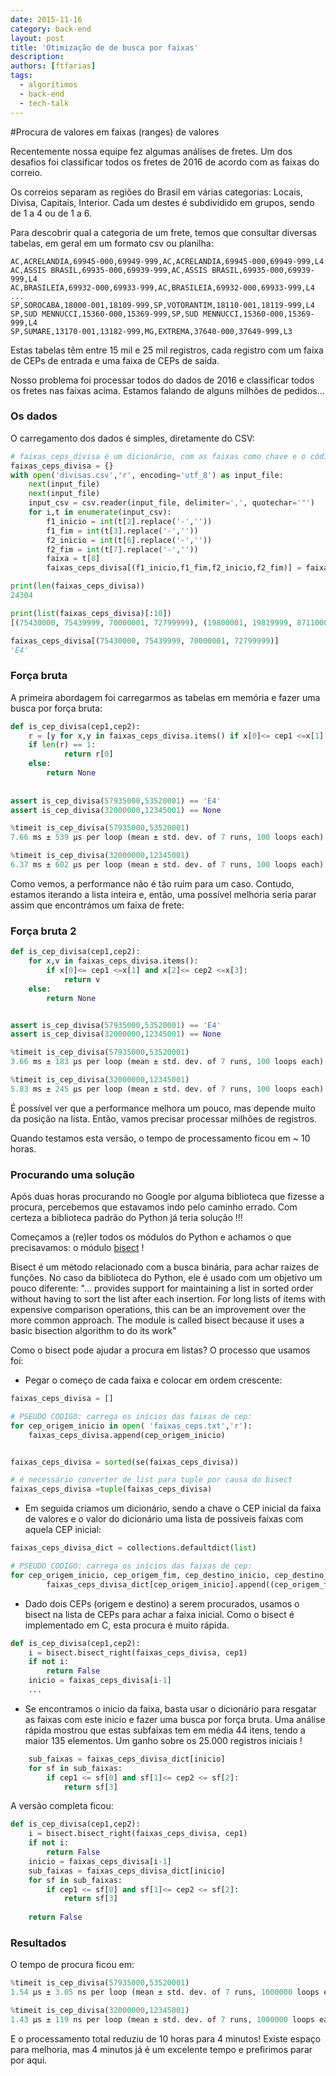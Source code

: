 ```yaml
---
date: 2015-11-16
category: back-end
layout: post
title: 'Otimização de de busca por faixas'
description: 
authors: [ftfarias]
tags:
  - algorítimos
  - back-end
  - tech-talk
---
```


#Procura de valores em faixas (ranges) de valores

Recentemente nossa equipe fez algumas análises de fretes. Um dos desafios foi classificar todos os fretes de 2016 de acordo com as faixas do correio. 

Os correios separam as regiões do Brasil em várias categorias: Locais, Divisa, Capitais, Interior. Cada um destes é subdividido em grupos, sendo de 1 a 4 ou de 1 a 6.

Para descobrir qual a categoria de um frete, temos que consultar diversas tabelas, em geral em um formato csv ou planilha:

``` csv
AC,ACRELANDIA,69945-000,69949-999,AC,ACRELANDIA,69945-000,69949-999,L4
AC,ASSIS BRASIL,69935-000,69939-999,AC,ASSIS BRASIL,69935-000,69939-999,L4
AC,BRASILEIA,69932-000,69933-999,AC,BRASILEIA,69932-000,69933-999,L4
...
SP,SOROCABA,18000-001,18109-999,SP,VOTORANTIM,18110-001,18119-999,L4
SP,SUD MENNUCCI,15360-000,15369-999,SP,SUD MENNUCCI,15360-000,15369-999,L4
SP,SUMARE,13170-001,13182-999,MG,EXTREMA,37640-000,37649-999,L3

```

Estas tabelas têm entre 15 mil e 25 mil registros, cada registro com um faixa de CEPs de entrada e uma faixa de CEPs de saída. 

Nosso problema foi processar todos do dados de 2016 e classificar todos os fretes nas faixas acima. Estamos falando de alguns milhões de pedidos...

### Os dados

O carregamento dos dados é simples, diretamente do CSV:

``` python
# faixas_ceps_divisa é um dicionário, com as faixas como chave e o código como valor
faixas_ceps_divisa = {}
with open('divisas.csv','r', encoding='utf_8') as input_file:
    next(input_file)
    next(input_file)
    input_csv = csv.reader(input_file, delimiter=',', quotechar='"')
    for i,t in enumerate(input_csv):
        f1_inicio = int(t[2].replace('-',''))
        f1_fim = int(t[3].replace('-',''))
        f2_inicio = int(t[6].replace('-',''))
        f2_fim = int(t[7].replace('-',''))
        faixa = t[8]
        faixas_ceps_divisa[(f1_inicio,f1_fim,f2_inicio,f2_fim)] = faixa  
```

``` python
print(len(faixas_ceps_divisa))
24304
```

``` python
print(list(faixas_ceps_divisa)[:10])
[(75430000, 75439999, 70000001, 72799999), (19800001, 19819999, 87110001, 87119999), (86730000, 86749999, 12200001, 12249999), (87560000, 87564999, 12630000, 12689999), (37890000, 37899999, 17200001, 17229999), (37472000, 37473999, 7400001, 7499999), (87780000, 87789999, 11600000, 11629999), (27300001, 27399999, 37200000, 37209999), (87380000, 87389999, 13160000, 13164999), (89250001, 89269999, 83000001, 83189999)]
```

``` python
faixas_ceps_divisa[(75430000, 75439999, 70000001, 72799999)]
'E4'
```

### Força bruta

A primeira abordagem foi carregarmos as tabelas em memória e fazer uma busca por força bruta:

``` python
def is_cep_divisa(cep1,cep2):
    r = [y for x,y in faixas_ceps_divisa.items() if x[0]<= cep1 <=x[1] and x[2]<= cep2 <=x[3]] 
    if len(r) == 1:
            return r[0]
    else:
        return None
​
​
assert is_cep_divisa(57935000,53520001) == 'E4'
assert is_cep_divisa(32000000,12345001) == None
```

``` python
%timeit is_cep_divisa(57935000,53520001)
7.66 ms ± 539 µs per loop (mean ± std. dev. of 7 runs, 100 loops each)
```

``` python
%timeit is_cep_divisa(32000000,12345001)
6.37 ms ± 602 µs per loop (mean ± std. dev. of 7 runs, 100 loops each)
```

Como vemos, a performance não é tão ruim para um caso. Contudo, estamos iterando a lista inteira e, então, uma possível melhoria seria parar assim que encontrámos um faixa de frete:


### Força bruta 2

``` python
def is_cep_divisa(cep1,cep2):
    for x,v in faixas_ceps_divisa.items():
        if x[0]<= cep1 <=x[1] and x[2]<= cep2 <=x[3]:
            return v
    else:
        return None


assert is_cep_divisa(57935000,53520001) == 'E4'
assert is_cep_divisa(32000000,12345001) == None
```

``` python
%timeit is_cep_divisa(57935000,53520001)
3.66 ms ± 183 µs per loop (mean ± std. dev. of 7 runs, 100 loops each)
```

``` python
%timeit is_cep_divisa(32000000,12345001)
5.83 ms ± 245 µs per loop (mean ± std. dev. of 7 runs, 100 loops each)
```

É possível ver que a performance melhora um pouco, mas depende muito da posição na lista. Então, vamos precisar processar milhões de registros. 

Quando testamos esta versão, o tempo de processamento ficou em ~ 10 horas.

### Procurando uma solução

Após duas horas procurando no Google por alguma biblioteca que fizesse a procura, percebemos que estavamos indo pelo caminho errado. Com certeza a biblioteca padrão do Python já teria solução !!! 

Começamos a (re)ler todos os módulos do Python e achamos o que precisavamos: o módulo [bisect](https://docs.python.org/3.0/library/bisect.html) !

Bisect é um método relacionado com a busca binária, para achar raizes de funções. No caso da biblioteca do Python, ele é usado com um objetivo um pouco diferente: "... provides support for maintaining a list in sorted order without having to sort the list after each insertion. For long lists of items with expensive comparison operations, this can be an improvement over the more common approach. The module is called bisect because it uses a basic bisection algorithm to do its work"

Como o bisect pode ajudar a procura em listas? O processo que usamos foi:

- Pegar o começo de cada faixa e colocar em ordem crescente:

``` python
faixas_ceps_divisa = []

# PSEUDO CODIGO: carrega os inícios das faixas de cep:
for cep_origem_inicio in open( 'faixas_ceps.txt','r'):
	faixas_ceps_divisa.append(cep_origem_inicio)


faixas_ceps_divisa = sorted(se(faixas_ceps_divisa))

# é necessário converter de list para tuple por causa do bisect
faixas_ceps_divisa =tuple(faixas_ceps_divisa)
```

- Em seguida criamos um dicionário, sendo a chave o CEP inicial da faixa de valores e o valor do dicionário uma lista de possiveis faixas com aquela CEP inicial:

``` python
faixas_ceps_divisa_dict = collections.defaultdict(list)

# PSEUDO CODIGO: carrega os inícios das faixas de cep:
for cep_origem_inicio, cep_origem_fim, cep_destino_inicio, cep_destino_fim, categoria in open( 'faixas_ceps.txt','r'):
        faixas_ceps_divisa_dict[cep_origem_inicio].append((cep_origem_fim, categoria))
```

- Dado dois CEPs (origem e destino) a serem procurados, usamos o bisect na lista de CEPs para achar a faixa inicial. Como o bisect é implementado em C, esta procura é muito rápida.

``` python
def is_cep_divisa(cep1,cep2):
    i = bisect.bisect_right(faixas_ceps_divisa, cep1)
    if not i:
        return False
    inicio = faixas_ceps_divisa[i-1] 
    ...
```    

- Se encontramos o inicio da faixa, basta usar o dicionário para resgatar as faixas com este inicio e fazer uma busca por força bruta. Uma análise rápida mostrou que estas subfaixas tem em média 44 itens, tendo a maior 135 elementos. Um ganho sobre os 25.000 registros iniciais !

``` python
    sub_faixas = faixas_ceps_divisa_dict[inicio]
    for sf in sub_faixas:
        if cep1 <= sf[0] and sf[1]<= cep2 <= sf[2]:
            return sf[3]
```  

A versão completa ficou:

``` python
def is_cep_divisa(cep1,cep2):
    i = bisect.bisect_right(faixas_ceps_divisa, cep1)
    if not i:
        return False
    inicio = faixas_ceps_divisa[i-1] 
    sub_faixas = faixas_ceps_divisa_dict[inicio]
    for sf in sub_faixas:
        if cep1 <= sf[0] and sf[1]<= cep2 <= sf[2]:
            return sf[3]
        
    return False
```

### Resultados

O tempo de procura ficou em:

``` python
%timeit is_cep_divisa(57935000,53520001)
1.54 µs ± 3.05 ns per loop (mean ± std. dev. of 7 runs, 1000000 loops each)
```

``` python
%timeit is_cep_divisa(32000000,12345001)
1.43 µs ± 119 ns per loop (mean ± std. dev. of 7 runs, 1000000 loops each)
```

E o processamento total reduziu de 10 horas para 4 minutos! Existe espaço para melhoria, mas 4 minutos já é um excelente tempo e prefirimos parar por aqui. 


